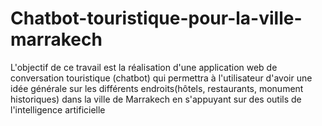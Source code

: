 # Chatbot-touristique-pour-la-ville-marrakech
L'objectif de ce travail est la réalisation d'une application web de conversation touristique (chatbot) qui permettra à l'utilisateur d'avoir une idée générale sur les différents endroits(hôtels, restaurants, monument historiques) dans la ville de Marrakech en s'appuyant sur des outils de l'intelligence artificielle  
